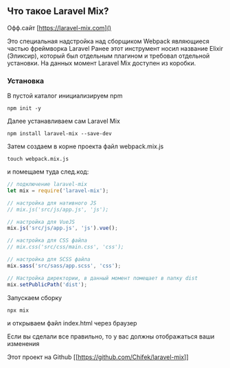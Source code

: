 ## Что такое Laravel Mix?

Офф.сайт [https://laravel-mix.com]()


Это специальная надстройка над сборщиком Webpack являющиеся частью фреймворка Laravel
Ранее этот инструмент носил название Elixir (Эликсир), который был отдельным плагином и требовал отдельной установки.
На данных момент Laravel Mix доступен из коробки.

### Установка


В пустой каталог инициализируем npm

`npm init -y`


Далее устанавливаем сам Laravel Mix

`npm install laravel-mix --save-dev`

Затем создаем в корне проекта файл webpack.mix.js

`touch webpack.mix.js`

и помещаем туда след.код:

```javascript
// подключение laravel-mix
let mix = require('laravel-mix');

// настройка для нативного JS
// mix.js('src/js/app.js', 'js');

// настройка для VueJS
mix.js('src/js/app.js', 'js').vue();

// настройка для CSS файла
// mix.css('src/css/main.css', 'css');

// настройка для SCSS файла
mix.sass('src/sass/app.scss', 'css');

// Настройка директории, в данный момент помещает в папку dist
mix.setPublicPath('dist');
```

Запускаем сборку

`npx mix`


и открываем файл index.html через браузер


Если вы сделали все правильно, то у вас должны отображаться ваши изменения


Этот проект на Github [[https://github.com/Chifek/laravel-mix]]
